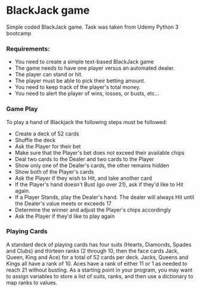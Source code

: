 # BlackJack game
Simple coded BlackJack game. Task was taken from Udemy Python 3 bootcamp

### Requirements:

- You need to create a simple text-based BlackJack game
- The game needs to have one player versus an automated dealer.
- The player can stand or hit.
- The player must be able to pick their betting amount.
- You need to keep track of the player's total money.
- You need to alert the player of wins, losses, or busts, etc...

### Game Play
To play a hand of Blackjack the following steps must be followed:

- Create a deck of 52 cards
- Shuffle the deck
- Ask the Player for their bet
- Make sure that the Player's bet does not exceed their available chips
- Deal two cards to the Dealer and two cards to the Player
- Show only one of the Dealer's cards, the other remains hidden
- Show both of the Player's cards
- Ask the Player if they wish to Hit, and take another card
- If the Player's hand doesn't Bust (go over 21), ask if they'd like to Hit again.
- If a Player Stands, play the Dealer's hand. The dealer will always Hit until the Dealer's value meets or exceeds 17
- Determine the winner and adjust the Player's chips accordingly
- Ask the Player if they'd like to play again

### Playing Cards
A standard deck of playing cards has four suits (Hearts, Diamonds, Spades and Clubs) and thirteen ranks (2 through 10, then the face cards Jack, Queen, King and Ace) for a total of 52 cards per deck. Jacks, Queens and Kings all have a rank of 10. Aces have a rank of either 11 or 1 as needed to reach 21 without busting. As a starting point in your program, you may want to assign variables to store a list of suits, ranks, and then use a dictionary to map ranks to values.
